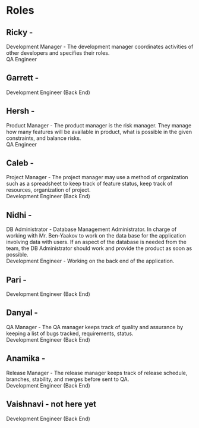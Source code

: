 # Roles

## Ricky - 
   Development Manager - The development manager coordinates activities of other developers and specifies their roles.\
   QA Engineer
## Garrett - 
   Development Engineer (Back End)
## Hersh -  
   Product Manager - The product manager is the risk manager. They manage how many features will be available in product, what is possible in the given constraints, and balance risks.\
   QA Engineer
## Caleb - 
   Project Manager - The project manager may use a method of organization such as a spreadsheet to keep track of feature status, keep track of resources, organization of project.\
   Development Engineer (Back End)
## Nidhi - 
   DB Administrator - Database Management Administrator. In charge of working with Mr. Ben-Yaakov to work on the data base for the application involving data with users. If an aspect of the database is needed from the team, the DB Administrator should work and provide the product as soon as possible.\
   Development Engineer - Working on the back end of the application.
## Pari - 
   Development Engineer (Back End)
## Danyal - 
   QA Manager - The QA manager keeps track of quality and assurance by keeping a list of bugs tracked, requirements, status.\
   Development Engineer (Back End)
## Anamika - 
   Release Manager - The release manager keeps track of release schedule, branches, stability, and merges before sent to QA.\
   Development Engineer (Back End)
## Vaishnavi - not here yet
   Development Engineer (Back End)
